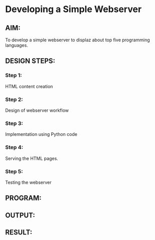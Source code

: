 # Developing a Simple Webserver
## AIM:

To develop a simple webserver to displaz about top five programming languages.
## DESIGN STEPS:
### Step 1:

HTML content creation
### Step 2:

Design of webserver workflow
### Step 3:

Implementation using Python code
### Step 4:

Serving the HTML pages.
### Step 5:

Testing the webserver
## PROGRAM:
## OUTPUT:
## RESULT:
